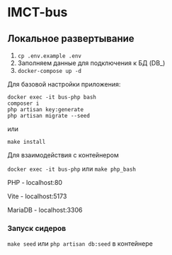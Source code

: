 # IMCT-bus
## Локальное развертывание
1. ```cp .env.example .env```
2. Заполняем данные для подключения к БД (DB_)
3. ```docker-compose up -d```
  
Для базовой настройки приложения:
```
docker exec -it bus-php bash 
composer i
php artisan key:generate
php artisan migrate --seed
```
или 

``make install``

Для взаимодействия с контейнером

``docker exec -it bus-php`` или `make php_bash`

PHP - localhost:80

Vite - localhost:5173

MariaDB - localhost:3306


### Запуск сидеров
``make seed`` или ``php artisan db:seed`` в контейнере
